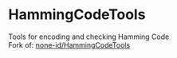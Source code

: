 # HammingCodeTools
Tools for encoding and checking Hamming Code
<br/>
Fork of: [none-id/HammingCodeTools](https://github.com/none-id/HammingCodeTools)